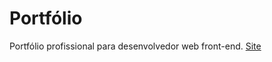 # Portfólio
 Portfólio profissional para desenvolvedor web front-end.
 [Site](https://luisfernandoalima.github.io/portfolio/)

